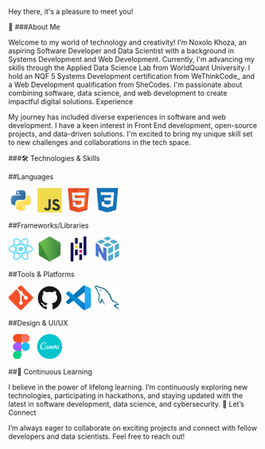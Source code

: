 
Hey there, it's a pleasure to meet you! 

👋
###About Me

Welcome to my world of technology and creativity! I’m Noxolo Khoza, an aspiring Software Developer and Data Scientist with a background in Systems Development and Web Development. Currently, I'm advancing my skills through the Applied Data Science Lab from WorldQuant University. I hold an NQF 5 Systems Development certification from WeThinkCode_ and a Web Development qualification from SheCodes. I'm passionate about combining software, data science, and  web development to create impactful digital solutions.
Experience

My journey has included diverse experiences in software and web development. I have a keen interest in Front End development, open-source projects, and data-driven solutions. I'm excited to bring my unique skill set to new challenges and collaborations in the tech space.

###🛠️ Technologies & Skills

##Languages
<div> <img src="https://github.com/devicons/devicon/blob/master/icons/python/python-original.svg" title="Python" alt="Python" width="50" height="50"/>&nbsp; <img src="https://github.com/devicons/devicon/blob/master/icons/javascript/javascript-original.svg" title="JavaScript" alt="JavaScript" width="50" height="50"/>&nbsp; <img src="https://github.com/devicons/devicon/blob/master/icons/html5/html5-original.svg" title="HTML5" alt="HTML5" width="50" height="50"/>&nbsp; <img src="https://github.com/devicons/devicon/blob/master/icons/css3/css3-plain.svg" title="CSS3" alt="CSS3" width="50" height="50"/> </div>

##Frameworks/Libraries
<div> <img src="https://github.com/devicons/devicon/blob/master/icons/react/react-original.svg" title="React" alt="React" width="50" height="50"/>&nbsp; <img src="https://github.com/devicons/devicon/blob/master/icons/nodejs/nodejs-original.svg" title="Node.js" alt="Node.js" width="50" height="50"/>&nbsp; <img src="https://github.com/devicons/devicon/blob/master/icons/pandas/pandas-original.svg" title="Pandas" alt="Pandas" width="50" height="50"/>&nbsp; <img src="https://github.com/devicons/devicon/blob/master/icons/numpy/numpy-original.svg" title="NumPy" alt="NumPy" width="50" height="50"/> </div>

##Tools & Platforms
<div> <img src="https://github.com/devicons/devicon/blob/master/icons/git/git-original.svg" title="Git" alt="Git" width="50" height="50"/>&nbsp; <img src="https://github.com/devicons/devicon/blob/master/icons/github/github-original.svg" title="GitHub" alt="GitHub" width="50" height="50"/>&nbsp; <img src="https://github.com/devicons/devicon/blob/master/icons/vscode/vscode-original.svg" title="VSCode" alt="VSCode" width="50" height="50"/>&nbsp; <img src="https://github.com/devicons/devicon/blob/master/icons/mysql/mysql-original.svg" title="SQL" alt="SQL" width="50" height="50"/> </div>

##Design & UI/UX
<div> <img src="https://github.com/devicons/devicon/blob/master/icons/figma/figma-original.svg" title="Figma" alt="Figma" width="50" height="50"/>&nbsp; <img src="https://github.com/devicons/devicon/blob/master/icons/canva/canva-original.svg" title="Canva" alt="Canva" width="50" height="50"/> </div>

##🌱 Continuous Learning

I believe in the power of lifelong learning. I’m continuously exploring new technologies, participating in hackathons, and staying updated with the latest in software development, data science, and cybersecurity.
🤝 Let’s Connect

I’m always eager to collaborate on exciting projects and connect with fellow developers and data scientists. Feel free to reach out!
